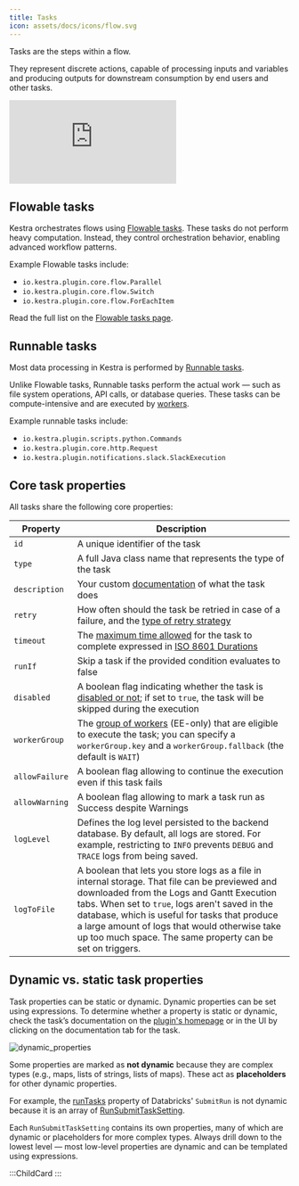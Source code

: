 ```yaml
---
title: Tasks
icon: assets/docs/icons/flow.svg
---
```


Tasks are the steps within a flow.

They represent discrete actions, capable of processing inputs and variables and producing outputs for downstream consumption by end users and other tasks.

<div class="video-container">
  <iframe src="https://www.youtube.com/embed/vRdlf1OwYWA?si=1qKj45mEsKtOF3bP" title="YouTube video player" frameborder="0" allow="accelerometer; autoplay; clipboard-write; encrypted-media; gyroscope; picture-in-picture; web-share" referrerpolicy="strict-origin-when-cross-origin" allowfullscreen></iframe>
</div>

## Flowable tasks

Kestra orchestrates flows using [Flowable tasks](./00.flowable-tasks.md). These tasks do not perform heavy computation. Instead, they control orchestration behavior, enabling advanced workflow patterns.

Example Flowable tasks include:
- `io.kestra.plugin.core.flow.Parallel`
- `io.kestra.plugin.core.flow.Switch`
- `io.kestra.plugin.core.flow.ForEachItem`

Read the full list on the [Flowable tasks page](./00.flowable-tasks.md).

## Runnable tasks

Most data processing in Kestra is performed by [Runnable tasks](./01.runnable-tasks.md).

Unlike Flowable tasks, Runnable tasks perform the actual work — such as file system operations, API calls, or database queries. These tasks can be compute-intensive and are executed by [workers](../../architecture/worker).

Example runnable tasks include:
- `io.kestra.plugin.scripts.python.Commands`
- `io.kestra.plugin.core.http.Request`
- `io.kestra.plugin.notifications.slack.SlackExecution`

## Core task properties

All tasks share the following core properties:

| Property       | Description                                                                                                                                                                                                                                                                                                                                                   |
|----------------|---------------------------------------------------------------------------------------------------------------------------------------------------------------------------------------------------------------------------------------------------------------------------------------------------------------------------------------------------------------|
| `id`           | A unique identifier of the task                                                                                                                                                                                                                                                                                                                              |
| `type`         | A full Java class name that represents the type of the task                                                                                                                                                                                                                                                                                                       |
| `description`  | Your custom [documentation](../../04.workflow-components/15.descriptions.md) of what the task does                                                                                                                                                                                                                                                    |
| `retry`        | How often should the task be retried in case of a failure, and the [type of retry strategy](../../04.workflow-components/12.retries.md)                                                                                                                                                                                                               |
| `timeout`      | The [maximum time allowed](../../04.workflow-components/13.timeout.md) for the task to complete expressed in [ISO 8601 Durations](https://en.wikipedia.org/wiki/ISO_8601#Durations)                                                                                                                                                                                                                                                         |
| `runIf`        | Skip a task if the provided condition evaluates to false                                                                                                                                                                                                                                                       |
| `disabled`     | A boolean flag indicating whether the task is [disabled or not](../../04.workflow-components/16.disabled.md); if set to `true`, the task will be skipped during the execution                                                                                                                                                                         |
| `workerGroup`  | The [group of workers](../../06.enterprise/04.scalability/worker-group.md) (EE-only) that are eligible to execute the task; you can specify a `workerGroup.key` and a `workerGroup.fallback` (the default is `WAIT`)                                                                                                                                                              |
| `allowFailure` | A boolean flag allowing to continue the execution even if this task fails                                                                                                                                                                                                                                                                                     |
| `allowWarning` | A boolean flag allowing to mark a task run as Success despite Warnings                                                                                                                                                                                                                                                                                     |
| `logLevel`     | Defines the log level persisted to the backend database. By default, all logs are stored. For example, restricting to `INFO` prevents `DEBUG` and `TRACE` logs from being saved.                                                                                                                                                                                                                                                                                                                         |
| `logToFile`    | A boolean that lets you store logs as a file in internal storage. That file can be previewed and downloaded from the Logs and Gantt Execution tabs. When set to `true`, logs aren't saved in the database, which is useful for tasks that produce a large amount of logs that would otherwise take up too much space. The same property can be set on triggers. |

## Dynamic vs. static task properties

Task properties can be static or dynamic. Dynamic properties can be set using expressions. To determine whether a property is static or dynamic, check the task’s documentation on the [plugin's homepage](/plugins) or in the UI by clicking on the documentation tab for the task.

![dynamic_properties](assets/docs/concepts/dynamic_properties.png)

Some properties are marked as **not dynamic** because they are complex types (e.g., maps, lists of strings, lists of maps). These act as **placeholders** for other dynamic properties.

For example, the [runTasks](/plugins/tasks/job/io.kestra.plugin.databricks.job.SubmitRun#runtasks) property of Databricks' `SubmitRun` is not dynamic because it is an array of [RunSubmitTaskSetting](/plugins/tasks/job/io.kestra.plugin.databricks.job.SubmitRun#runsubmittasksetting).

Each `RunSubmitTaskSetting` contains its own properties, many of which are dynamic or placeholders for more complex types. Always drill down to the lowest level — most low-level properties are dynamic and can be templated using expressions.

:::ChildCard
:::